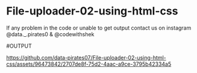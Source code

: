 # File-uploader-02-using-html-css
If any problem in the code or unable to get output contact us on instagram @data._.pirates0 & @codewithshek

#OUTPUT

https://github.com/data-pirates07/File-uploader-02-using-html-css/assets/96473842/2707de8f-75d2-4aac-a9ce-3795b42334a5

